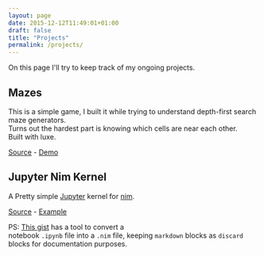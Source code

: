 ```yaml
---
layout: page
date: 2015-12-12T11:49:01+01:00
draft: false
title: "Projects"
permalink: /projects/
---
```

On this page I'll try to keep track of my ongoing projects.

## Mazes
This is a simple game, I built it while trying to understand depth-first search maze generators.  
Turns out the hardest part is knowing which cells are near each other.  
Built with luxe.  
  
[Source](https://github.com/stisa/mazes/) - [Demo](/mazes)  

## Jupyter Nim Kernel
A Pretty simple [Jupyter](http://jupyter.org/) kernel for [nim](http://nim-lang.org).  

[Source](https://github.com/stisa/jupyter-nim-kernel) - [Example](https://github.com/stisa/jupyter-nim-kernel/blob/master/example-notebook.ipynb)  

PS: [This gist](https://gist.github.com/stisa/27b9d2f4aed9c85d7501ea38e15d9865) has a tool to convert a  
 notebook `.ipynb` file into a `.nim` file, keeping `markdown` blocks as `discard` blocks for documentation purposes.  